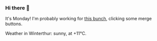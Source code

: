 ### Hi there :wave:

It's Monday! I'm probably working for [this bunch](https://github.com/kohofinancial), clicking some merge buttons.

Weather in Winterthur: sunny, at +11°C.
